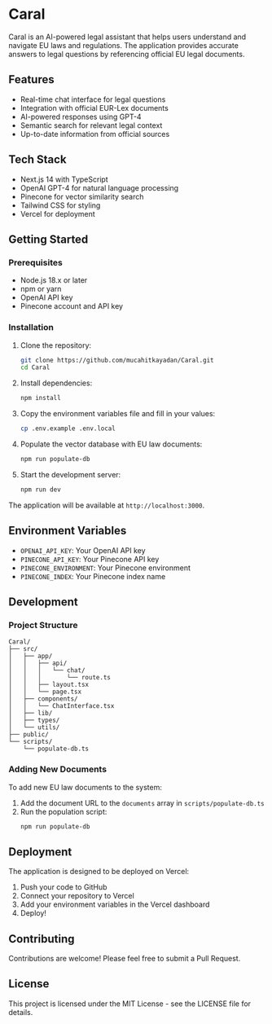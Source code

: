# Caral

Caral is an AI-powered legal assistant that helps users understand and navigate EU laws and regulations. The application provides accurate answers to legal questions by referencing official EU legal documents.

## Features

- Real-time chat interface for legal questions
- Integration with official EUR-Lex documents
- AI-powered responses using GPT-4
- Semantic search for relevant legal context
- Up-to-date information from official sources

## Tech Stack

- Next.js 14 with TypeScript
- OpenAI GPT-4 for natural language processing
- Pinecone for vector similarity search
- Tailwind CSS for styling
- Vercel for deployment

## Getting Started

### Prerequisites

- Node.js 18.x or later
- npm or yarn
- OpenAI API key
- Pinecone account and API key

### Installation

1. Clone the repository:
   ```bash
   git clone https://github.com/mucahitkayadan/Caral.git
   cd Caral
   ```

2. Install dependencies:
   ```bash
   npm install
   ```

3. Copy the environment variables file and fill in your values:
   ```bash
   cp .env.example .env.local
   ```

4. Populate the vector database with EU law documents:
   ```bash
   npm run populate-db
   ```

5. Start the development server:
   ```bash
   npm run dev
   ```

The application will be available at `http://localhost:3000`.

## Environment Variables

- `OPENAI_API_KEY`: Your OpenAI API key
- `PINECONE_API_KEY`: Your Pinecone API key
- `PINECONE_ENVIRONMENT`: Your Pinecone environment
- `PINECONE_INDEX`: Your Pinecone index name

## Development

### Project Structure

```
Caral/
├── src/
│   ├── app/
│   │   ├── api/
│   │   │   └── chat/
│   │   │       └── route.ts
│   │   ├── layout.tsx
│   │   └── page.tsx
│   ├── components/
│   │   └── ChatInterface.tsx
│   ├── lib/
│   ├── types/
│   └── utils/
├── public/
└── scripts/
    └── populate-db.ts
```

### Adding New Documents

To add new EU law documents to the system:

1. Add the document URL to the `documents` array in `scripts/populate-db.ts`
2. Run the population script:
   ```bash
   npm run populate-db
   ```

## Deployment

The application is designed to be deployed on Vercel:

1. Push your code to GitHub
2. Connect your repository to Vercel
3. Add your environment variables in the Vercel dashboard
4. Deploy!

## Contributing

Contributions are welcome! Please feel free to submit a Pull Request.

## License

This project is licensed under the MIT License - see the LICENSE file for details. 